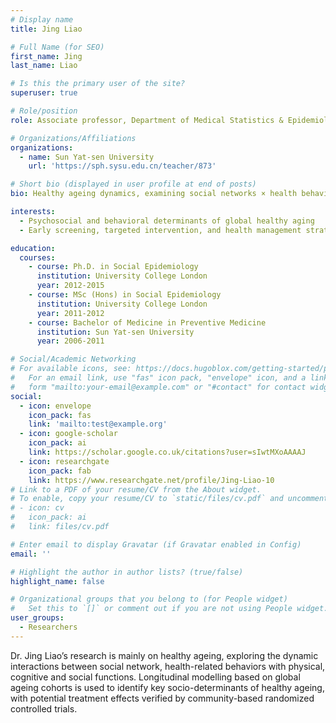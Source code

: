 ```yaml
---
# Display name
title: Jing Liao

# Full Name (for SEO)
first_name: Jing
last_name: Liao

# Is this the primary user of the site?
superuser: true

# Role/position
role: Associate professor, Department of Medical Statistics & Epidemiology| SYSU Global Health Institute (SGHI), Sun Yat-sen University, China 

# Organizations/Affiliations
organizations:
  - name: Sun Yat-sen University
    url: 'https://sph.sysu.edu.cn/teacher/873'

# Short bio (displayed in user profile at end of posts)
bio: Healthy ageing dynamics, examining social networks × health behaviors × multidimensional functioning (physical/cognitive/social). Uses longitudinal cohort modeling (global datasets) to pinpoint socio-determinants, with RCT-validated interventions.

interests:
  - Psychosocial and behavioral determinants of global healthy aging
  - Early screening, targeted intervention, and health management strategies of dementia

education:
  courses:
    - course: Ph.D. in Social Epidemiology
      institution: University College London
      year: 2012-2015
    - course: MSc (Hons) in Social Epidemiology
      institution: University College London
      year: 2011-2012
    - course: Bachelor of Medicine in Preventive Medicine
      institution: Sun Yat-sen University
      year: 2006-2011

# Social/Academic Networking
# For available icons, see: https://docs.hugoblox.com/getting-started/page-builder/#icons
#   For an email link, use "fas" icon pack, "envelope" icon, and a link in the
#   form "mailto:your-email@example.com" or "#contact" for contact widget.
social:
  - icon: envelope
    icon_pack: fas
    link: 'mailto:test@example.org'
  - icon: google-scholar
    icon_pack: ai
    link: https://scholar.google.co.uk/citations?user=sIwtMXoAAAAJ
  - icon: researchgate
    icon_pack: fab
    link: https://www.researchgate.net/profile/Jing-Liao-10
# Link to a PDF of your resume/CV from the About widget.
# To enable, copy your resume/CV to `static/files/cv.pdf` and uncomment the lines below.
# - icon: cv
#   icon_pack: ai
#   link: files/cv.pdf

# Enter email to display Gravatar (if Gravatar enabled in Config)
email: ''

# Highlight the author in author lists? (true/false)
highlight_name: false

# Organizational groups that you belong to (for People widget)
#   Set this to `[]` or comment out if you are not using People widget.
user_groups:
  - Researchers
---
```


Dr. Jing Liao’s research is mainly on healthy ageing, exploring the dynamic interactions between social network, health-related behaviors with physical, cognitive and social functions. Longitudinal modelling based on global ageing cohorts is used to identify key socio-determinants of healthy ageing, with potential treatment effects verified by community-based randomized controlled trials.
